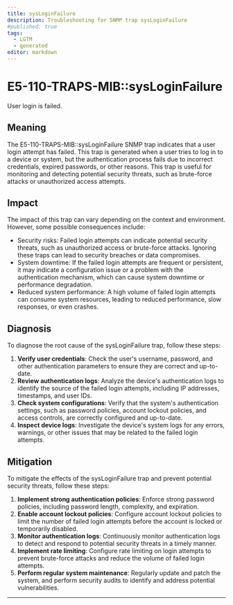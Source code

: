 ```yaml
---
title: sysLoginFailure
description: Troubleshooting for SNMP trap sysLoginFailure
#published: true
tags:
  - LGTM
  - generated
editor: markdown
---
```


# E5-110-TRAPS-MIB::sysLoginFailure 

User login is failed. 



## Meaning

The E5-110-TRAPS-MIB::sysLoginFailure SNMP trap indicates that a user login attempt has failed. This trap is generated when a user tries to log in to a device or system, but the authentication process fails due to incorrect credentials, expired passwords, or other reasons. This trap is useful for monitoring and detecting potential security threats, such as brute-force attacks or unauthorized access attempts.

## Impact

The impact of this trap can vary depending on the context and environment. However, some possible consequences include:

* Security risks: Failed login attempts can indicate potential security threats, such as unauthorized access or brute-force attacks. Ignoring these traps can lead to security breaches or data compromises.
* System downtime: If the failed login attempts are frequent or persistent, it may indicate a configuration issue or a problem with the authentication mechanism, which can cause system downtime or performance degradation.
* Reduced system performance: A high volume of failed login attempts can consume system resources, leading to reduced performance, slow responses, or even crashes.

## Diagnosis

To diagnose the root cause of the sysLoginFailure trap, follow these steps:

1. **Verify user credentials**: Check the user's username, password, and other authentication parameters to ensure they are correct and up-to-date.
2. **Review authentication logs**: Analyze the device's authentication logs to identify the source of the failed login attempts, including IP addresses, timestamps, and user IDs.
3. **Check system configurations**: Verify that the system's authentication settings, such as password policies, account lockout policies, and access controls, are correctly configured and up-to-date.
4. **Inspect device logs**: Investigate the device's system logs for any errors, warnings, or other issues that may be related to the failed login attempts.

## Mitigation

To mitigate the effects of the sysLoginFailure trap and prevent potential security threats, follow these steps:

1. **Implement strong authentication policies**: Enforce strong password policies, including password length, complexity, and expiration.
2. **Enable account lockout policies**: Configure account lockout policies to limit the number of failed login attempts before the account is locked or temporarily disabled.
3. **Monitor authentication logs**: Continuously monitor authentication logs to detect and respond to potential security threats in a timely manner.
4. **Implement rate limiting**: Configure rate limiting on login attempts to prevent brute-force attacks and reduce the volume of failed login attempts.
5. **Perform regular system maintenance**: Regularly update and patch the system, and perform security audits to identify and address potential vulnerabilities.
---




